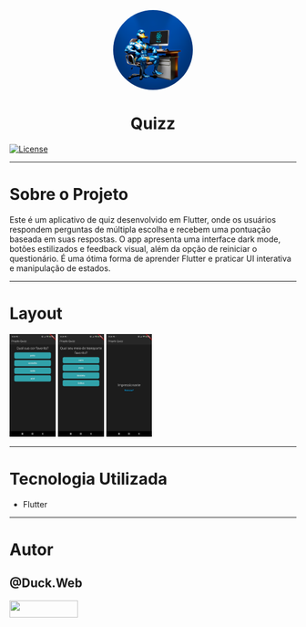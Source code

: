 <p align="center">
   <a href="https://github.com/duck-developer">
      <img style="border-radius: 50%; overflow: hidden; width: 140px; height: 140px;" src="../readme/duck.web.png" alt="@Duck.Web" >
   </a>
   <h1 align="center">Quizz</h1>
</p>

[![License](https://img.shields.io/npm/l/react)](https://github.com/devsuperior/sds1-wmazoni/blob/master/LICENSE)

---

# Sobre o Projeto

Este é um aplicativo de quiz desenvolvido em Flutter, onde os usuários respondem perguntas de múltipla escolha e recebem uma pontuação baseada em suas respostas. O app apresenta uma interface dark mode, botões estilizados e feedback visual, além da opção de reiniciar o questionário. É uma ótima forma de aprender Flutter e praticar UI interativa e manipulação de estados.

---

# Layout

<p align="left">
<img src="./readme/image 1.png" alt="@duck_web" height="180">
<img src="./readme/image 2.png" alt="@duck_web" height="180">
<img src="./readme/image 3.png" alt="@duck_web" height="180">
</p>

---

# Tecnologia Utilizada

- Flutter

---

# Autor

## @Duck.Web

<p align="left">
   <a href="https://www.instagram.com/duck.web/" target="_blank">
      <img align="center" src="https://img.shields.io/badge/Instagram-E4405F?style=for-the-badge&logo=instagram&logoColor=white" height="30" width="120"/>
   </a>
</p>
